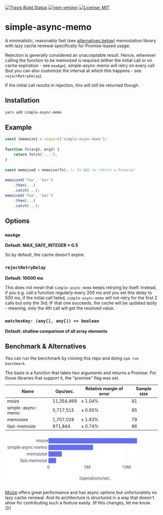 [![Travis Build Status](https://travis-ci.org/s-h-a-d-o-w/simple-async-memo.svg?branch=master)](https://travis-ci.org/s-h-a-d-o-w/simple-async-memo)
[![npm version](https://img.shields.io/npm/v/simple-async-memo.svg)](https://www.npmjs.com/package/simple-async-memo)
[![License: MIT](https://img.shields.io/badge/License-MIT-yellow.svg)](https://opensource.org/licenses/MIT)

# simple-async-memo

A minimalistic, reasonably fast (see [alternatives below](#alternatives)) memoization
library with lazy cache renewal specifically for Promise-based usage.

Rejection is generally considered an unacceptable result. Hence, whenever calling the function
to be memoized is required (either the initial call or on cache expiration - see `maxAge`),
simple-async-memo will retry on every call (but you can also customize the interval at which
this happens - see `rejectRetryDelay`).

If the initial call results in rejection, this will still be returned though.

## Installation

```bash
yarn add simple-async-memo
```

## Example

```js
const {memoize} = require('simple-async-memo');

function fn(arg1, arg2) {
    return fetch('...');
}

const memoized = memoize(fn); // fn HAS to return a Promise!

memoized('foo', 'bar')
    .then(...)
    .catch(...);
memoized('foo', 'bar')
    .then(...)
    .catch(...);
```

## Options

### `maxAge`

**Default: MAX_SAFE_INTEGER \* 0.5**

So by default, the cache doesn't expire.

### `rejectRetryDelay`

**Default: 10000 ms**

This does not mean that `simple-async-memo` keeps retrying by itself. Instead, if you e.g. call a function regularly every 200 ms and you set this delay to 500 ms, if
the initial call failed, `simple-async-memo` will not retry for the first 2 calls but only the 3rd. IF that one succeeds, the cache will be updated lazily - meaning, only
the 4th call will get the resolved value.

### `matchesKey: (any[], any[]) => boolean`

**Default: shallow comparison of all array elements**

## Benchmark & Alternatives <a name="alternatives"></a>

You can run the benchmark by cloning this repo and doing `npm run benchmark`.

The basis is a function that takes two arguments and returns a Promise. For those
libraries that support it, the "promise" flag was set.

| Name              | Ops/sec.   | Relative margin of error | Sample size |
| ----------------- | ---------- | ------------------------ | ----------- |
| moize             | 11,354,469 | ± 1.04%                  | 81          |
| simple-async-memo | 5,717,515  | ± 0.65%                  | 85          |
| memoizee          | 1,707,028  | ± 1.83%                  | 79          |
| fast-memoize      | 971,844    | ± 0.74%                  | 86          |

![Two parameters](benchmark/result.png)

[Moize](https://github.com/planttheidea/moize) offers great performance and has async options but unfortunately no lazy cache renewal. And its architecture is structured in a way that doesn't allow for contributing such a feature easily. (If this changes, let me know. 😉)
